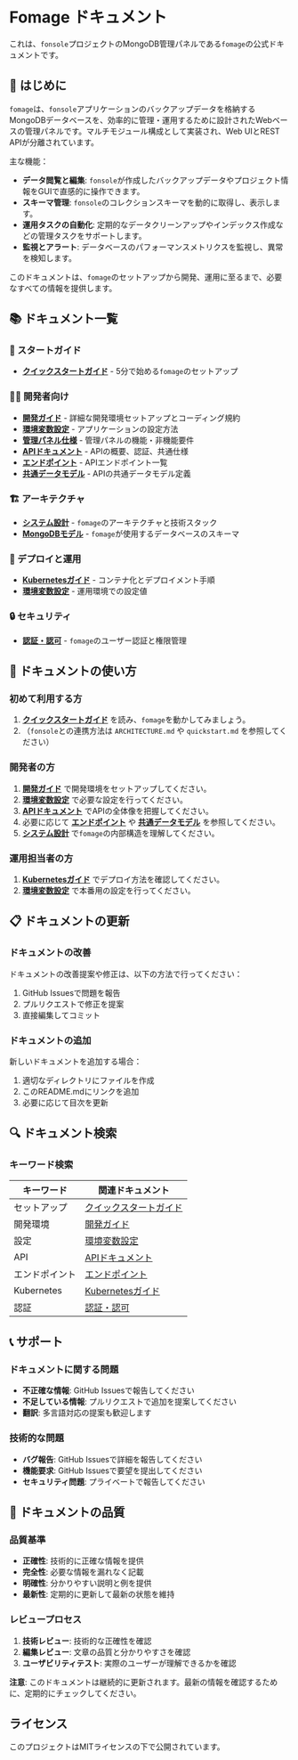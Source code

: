 # Fomage ドキュメント

これは、`fonsole`プロジェクトのMongoDB管理パネルである`fomage`の公式ドキュメントです。

## 🌟 はじめに

`fomage`は、`fonsole`アプリケーションのバックアップデータを格納するMongoDBデータベースを、効率的に管理・運用するために設計されたWebベースの管理パネルです。マルチモジュール構成として実装され、Web UIとREST APIが分離されています。

主な機能：
- **データ閲覧と編集**: `fonsole`が作成したバックアップデータやプロジェクト情報をGUIで直感的に操作できます。
- **スキーマ管理**: `fonsole`のコレクションスキーマを動的に取得し、表示します。
- **運用タスクの自動化**: 定期的なデータクリーンアップやインデックス作成などの管理タスクをサポートします。
- **監視とアラート**: データベースのパフォーマンスメトリクスを監視し、異常を検知します。

このドキュメントは、`fomage`のセットアップから開発、運用に至るまで、必要なすべての情報を提供します。

## 📚 ドキュメント一覧

### 🚀 スタートガイド

- **[クイックスタートガイド](quickstart.md)** - 5分で始める`fomage`のセットアップ

### 👨‍💻 開発者向け

- **[開発ガイド](DEVELOPMENT.md)** - 詳細な開発環境セットアップとコーディング規約
- **[環境変数設定](CONFIGURATION.md)** - アプリケーションの設定方法
- **[管理パネル仕様](SPECIFICATIONS.md)** - 管理パネルの機能・非機能要件
- **[APIドキュメント](API_OVERVIEW.md)** - APIの概要、認証、共通仕様
- **[エンドポイント](ENDPOINTS.md)** - APIエンドポイント一覧
- **[共通データモデル](../shared/data-models.md)** - APIの共通データモデル定義

### 🏗️ アーキテクチャ

- **[システム設計](ARCHITECTURE.md)** - `fomage`のアーキテクチャと技術スタック
- **[MongoDBモデル](../shared/mongodb-models.md)** - `fomage`が使用するデータベースのスキーマ

### 🚢 デプロイと運用

- **[Kubernetesガイド](KUBERNETES.md)** - コンテナ化とデプロイメント手順
- **[環境変数設定](CONFIGURATION.md)** - 運用環境での設定値

### 🔒 セキュリティ

- **[認証・認可](AUTHENTICATION.md)** - `fomage`のユーザー認証と権限管理

## 🎯 ドキュメントの使い方

### 初めて利用する方

1.  **[クイックスタートガイド](quickstart.md)** を読み、`fomage`を動かしてみましょう。
2.  （`fonsole`との連携方法は `ARCHITECTURE.md` や `quickstart.md` を参照してください）

### 開発者の方

1.  **[開発ガイド](DEVELOPMENT.md)** で開発環境をセットアップしてください。
2.  **[環境変数設定](CONFIGURATION.md)** で必要な設定を行ってください。
3.  **[APIドキュメント](API_OVERVIEW.md)** でAPIの全体像を把握してください。
4.  必要に応じて **[エンドポイント](ENDPOINTS.md)** や **[共通データモデル](../shared/data-models.md)** を参照してください。
5.  **[システム設計](ARCHITECTURE.md)** で`fomage`の内部構造を理解してください。

### 運用担当者の方

1.  **[Kubernetesガイド](KUBERNETES.md)** でデプロイ方法を確認してください。
2.  **[環境変数設定](CONFIGURATION.md)** で本番用の設定を行ってください。

## 📋 ドキュメントの更新

### ドキュメントの改善

ドキュメントの改善提案や修正は、以下の方法で行ってください：

1. GitHub Issuesで問題を報告
2. プルリクエストで修正を提案
3. 直接編集してコミット

### ドキュメントの追加

新しいドキュメントを追加する場合：

1. 適切なディレクトリにファイルを作成
2. このREADME.mdにリンクを追加
3. 必要に応じて目次を更新

## 🔍 ドキュメント検索

### キーワード検索

| キーワード | 関連ドキュメント |
|-----------|-----------------|
| セットアップ | [クイックスタートガイド](quickstart.md) |
| 開発環境 | [開発ガイド](DEVELOPMENT.md) |
| 設定 | [環境変数設定](CONFIGURATION.md) |
| API | [APIドキュメント](API_OVERVIEW.md) |
| エンドポイント | [エンドポイント](ENDPOINTS.md) |
| Kubernetes | [Kubernetesガイド](KUBERNETES.md) |
| 認証 | [認証・認可](AUTHENTICATION.md) |

## 📞 サポート

### ドキュメントに関する問題

- **不正確な情報**: GitHub Issuesで報告してください
- **不足している情報**: プルリクエストで追加を提案してください
- **翻訳**: 多言語対応の提案も歓迎します

### 技術的な問題

- **バグ報告**: GitHub Issuesで詳細を報告してください
- **機能要求**: GitHub Issuesで要望を提出してください
- **セキュリティ問題**: プライベートで報告してください

## 📝 ドキュメントの品質

### 品質基準

- **正確性**: 技術的に正確な情報を提供
- **完全性**: 必要な情報を漏れなく記載
- **明確性**: 分かりやすい説明と例を提供
- **最新性**: 定期的に更新して最新の状態を維持

### レビュープロセス

1. **技術レビュー**: 技術的な正確性を確認
2. **編集レビュー**: 文章の品質と分かりやすさを確認
3. **ユーザビリティテスト**: 実際のユーザーが理解できるかを確認



**注意**: このドキュメントは継続的に更新されます。最新の情報を確認するために、定期的にチェックしてください。

## ライセンス

このプロジェクトはMITライセンスの下で公開されています。 